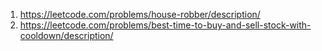1. https://leetcode.com/problems/house-robber/description/
2. https://leetcode.com/problems/best-time-to-buy-and-sell-stock-with-cooldown/description/
